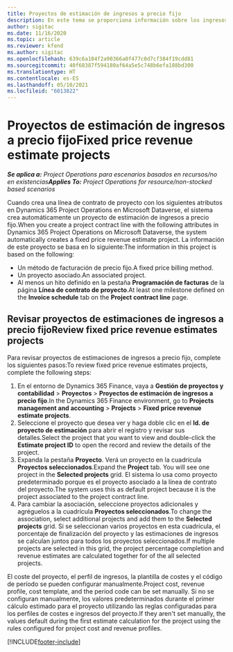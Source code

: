 ```yaml
---
title: Proyectos de estimación de ingresos a precio fijo
description: En este tema se proporciona información sobre los ingresos a precio fijo en proyectos.
author: sigitac
ms.date: 11/16/2020
ms.topic: article
ms.reviewer: kfend
ms.author: sigitac
ms.openlocfilehash: 639c6a104f2a90366a0f477c0d7cf384f19cdd81
ms.sourcegitcommit: 40f68387f594180af64a5e5c748b6efa188bd300
ms.translationtype: HT
ms.contentlocale: es-ES
ms.lasthandoff: 05/10/2021
ms.locfileid: "6013822"
---
```

# <a name="fixed-price-revenue-estimate-projects"></a><span data-ttu-id="13ead-103">Proyectos de estimación de ingresos a precio fijo</span><span class="sxs-lookup"><span data-stu-id="13ead-103">Fixed price revenue estimate projects</span></span> 

<span data-ttu-id="13ead-104">_**Se aplica a:** Project Operations para escenarios basados en recursos/no en existencias_</span><span class="sxs-lookup"><span data-stu-id="13ead-104">_**Applies To:** Project Operations for resource/non-stocked based scenarios_</span></span>

<span data-ttu-id="13ead-105">Cuando crea una línea de contrato de proyecto con los siguientes atributos en Dynamics 365 Project Operations en Microsoft Dataverse, el sistema crea automáticamente un proyecto de estimación de ingresos a precio fijo.</span><span class="sxs-lookup"><span data-stu-id="13ead-105">When you create a project contract line with the following attributes in Dynamics 365 Project Operations on Microsoft Dataverse, the system automatically creates a fixed price revenue estimate project.</span></span> <span data-ttu-id="13ead-106">La información de este proyecto se basa en lo siguiente:</span><span class="sxs-lookup"><span data-stu-id="13ead-106">The information in this project is based on the following:</span></span>

  - <span data-ttu-id="13ead-107">Un método de facturación de precio fijo.</span><span class="sxs-lookup"><span data-stu-id="13ead-107">A fixed price billing method.</span></span>
  - <span data-ttu-id="13ead-108">Un proyecto asociado.</span><span class="sxs-lookup"><span data-stu-id="13ead-108">An associated project.</span></span>
  - <span data-ttu-id="13ead-109">Al menos un hito definido en la pestaña **Programación de facturas** de la página **Línea de contrato de proyecto**.</span><span class="sxs-lookup"><span data-stu-id="13ead-109">At least one milestone defined on the **Invoice schedule** tab on the **Project contract line** page.</span></span>

## <a name="review-fixed-price-revenue-estimates-projects"></a><span data-ttu-id="13ead-110">Revisar proyectos de estimaciones de ingresos a precio fijo</span><span class="sxs-lookup"><span data-stu-id="13ead-110">Review fixed price revenue estimates projects</span></span>
<span data-ttu-id="13ead-111">Para revisar proyectos de estimaciones de ingresos a precio fijo, complete los siguientes pasos:</span><span class="sxs-lookup"><span data-stu-id="13ead-111">To review fixed price revenue estimates projects, complete the following steps:</span></span>

1. <span data-ttu-id="13ead-112">En el entorno de Dynamics 365 Finance, vaya a **Gestión de proyectos y contabilidad** > **Proyectos** > **Proyectos de estimación de ingresos a precio fijo**.</span><span class="sxs-lookup"><span data-stu-id="13ead-112">In the Dynamics 365 Finance environment, go to **Projects management and accounting** > **Projects** > **Fixed price revenue estimate projects**.</span></span>
2. <span data-ttu-id="13ead-113">Seleccione el proyecto que desea ver y haga doble clic en el **Id. de proyecto de estimación** para abrir el registro y revisar sus detalles.</span><span class="sxs-lookup"><span data-stu-id="13ead-113">Select the project that you want to view and double-click the **Estimate project ID** to open the record and review the details of the project.</span></span>
3. <span data-ttu-id="13ead-114">Expanda la pestaña **Proyecto**. Verá un proyecto en la cuadrícula **Proyectos seleccionados**.</span><span class="sxs-lookup"><span data-stu-id="13ead-114">Expand the **Project** tab. You will see one project in the **Selected projects** grid.</span></span> <span data-ttu-id="13ead-115">El sistema lo usa como proyecto predeterminado porque es el proyecto asociado a la línea de contrato del proyecto.</span><span class="sxs-lookup"><span data-stu-id="13ead-115">The system uses this as default project because it is the project associated to the project contract line.</span></span> 
4. <span data-ttu-id="13ead-116">Para cambiar la asociación, seleccione proyectos adicionales y agréguelos a la cuadrícula **Proyectos seleccionados**.</span><span class="sxs-lookup"><span data-stu-id="13ead-116">To change the association, select additional projects and add them to the **Selected projects** grid.</span></span> <span data-ttu-id="13ead-117">Si se seleccionan varios proyectos en esta cuadrícula, el porcentaje de finalización del proyecto y las estimaciones de ingresos se calculan juntos para todos los proyectos seleccionados.</span><span class="sxs-lookup"><span data-stu-id="13ead-117">If multiple projects are selected in this grid, the project percentage completion and revenue estimates are calculated together for of the all selected projects.</span></span>

  <span data-ttu-id="13ead-118">El coste del proyecto, el perfil de ingresos, la plantilla de costes y el código de período se pueden configurar manualmente.</span><span class="sxs-lookup"><span data-stu-id="13ead-118">Project cost, revenue profile, cost template, and the period code can be set manually.</span></span> <span data-ttu-id="13ead-119">Si no se configuran manualmente, los valores predeterminados durante el primer cálculo estimado para el proyecto utilizando las reglas configuradas para los perfiles de costes e ingresos del proyecto.</span><span class="sxs-lookup"><span data-stu-id="13ead-119">If they aren't set manually, the values default during the first estimate calculation for the project using the rules configured for project cost and revenue profiles.</span></span>



[!INCLUDE[footer-include](../includes/footer-banner.md)]